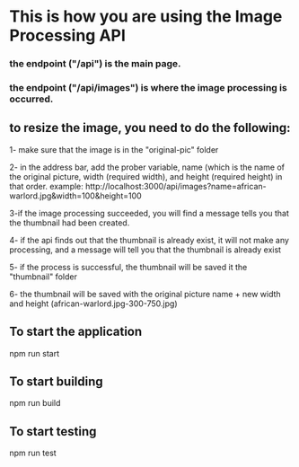 # This is how you are using the Image Processing API

### the endpoint ("/api") is the main page.
### the endpoint ("/api/images") is where the image processing is occurred.

## to resize the image, you need to do the following:
1- make sure that the image is in the "original-pic" folder

2- in the address bar, add the prober variable, name (which is the name of the original picture, width (required width), and height (required height) in that order.
example:
http://localhost:3000/api/images?name=african-warlord.jpg&width=100&height=100

3-if the image processing succeeded, you will find a message tells you that the thumbnail had been created.

4- if the api finds out that the thumbnail is already exist, it will not make any processing, and a message will tell you that the thumbnail is already exist

5- if the process is successful, the thumbnail will be saved it the "thumbnail" folder

6- the thumbnail will be saved with the original picture name + new width and height (african-warlord.jpg-300-750.jpg)

## To start the application 
npm run start

## To start building
npm run build

## To start testing
npm run test
